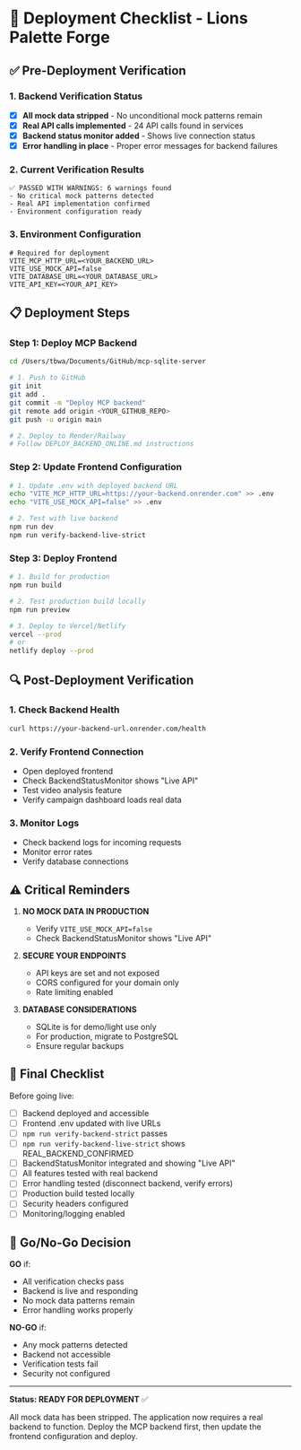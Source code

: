# 🚀 Deployment Checklist - Lions Palette Forge

## ✅ Pre-Deployment Verification

### 1. Backend Verification Status
- [x] **All mock data stripped** - No unconditional mock patterns remain
- [x] **Real API calls implemented** - 24 API calls found in services
- [x] **Backend status monitor added** - Shows live connection status
- [x] **Error handling in place** - Proper error messages for backend failures

### 2. Current Verification Results
```
✅ PASSED WITH WARNINGS: 6 warnings found
- No critical mock patterns detected
- Real API implementation confirmed
- Environment configuration ready
```

### 3. Environment Configuration
```env
# Required for deployment
VITE_MCP_HTTP_URL=<YOUR_BACKEND_URL>
VITE_USE_MOCK_API=false
VITE_DATABASE_URL=<YOUR_DATABASE_URL>
VITE_API_KEY=<YOUR_API_KEY>
```

## 📋 Deployment Steps

### Step 1: Deploy MCP Backend
```bash
cd /Users/tbwa/Documents/GitHub/mcp-sqlite-server

# 1. Push to GitHub
git init
git add .
git commit -m "Deploy MCP backend"
git remote add origin <YOUR_GITHUB_REPO>
git push -u origin main

# 2. Deploy to Render/Railway
# Follow DEPLOY_BACKEND_ONLINE.md instructions
```

### Step 2: Update Frontend Configuration
```bash
# 1. Update .env with deployed backend URL
echo "VITE_MCP_HTTP_URL=https://your-backend.onrender.com" >> .env
echo "VITE_USE_MOCK_API=false" >> .env

# 2. Test with live backend
npm run dev
npm run verify-backend-live-strict
```

### Step 3: Deploy Frontend
```bash
# 1. Build for production
npm run build

# 2. Test production build locally
npm run preview

# 3. Deploy to Vercel/Netlify
vercel --prod
# or
netlify deploy --prod
```

## 🔍 Post-Deployment Verification

### 1. Check Backend Health
```bash
curl https://your-backend-url.onrender.com/health
```

### 2. Verify Frontend Connection
- Open deployed frontend
- Check BackendStatusMonitor shows "Live API"
- Test video analysis feature
- Verify campaign dashboard loads real data

### 3. Monitor Logs
- Check backend logs for incoming requests
- Monitor error rates
- Verify database connections

## ⚠️ Critical Reminders

1. **NO MOCK DATA IN PRODUCTION**
   - Verify `VITE_USE_MOCK_API=false`
   - Check BackendStatusMonitor shows "Live API"

2. **SECURE YOUR ENDPOINTS**
   - API keys are set and not exposed
   - CORS configured for your domain only
   - Rate limiting enabled

3. **DATABASE CONSIDERATIONS**
   - SQLite is for demo/light use only
   - For production, migrate to PostgreSQL
   - Ensure regular backups

## 🎯 Final Checklist

Before going live:
- [ ] Backend deployed and accessible
- [ ] Frontend .env updated with live URLs
- [ ] `npm run verify-backend-strict` passes
- [ ] `npm run verify-backend-live-strict` shows REAL_BACKEND_CONFIRMED
- [ ] BackendStatusMonitor integrated and showing "Live API"
- [ ] All features tested with real backend
- [ ] Error handling tested (disconnect backend, verify errors)
- [ ] Production build tested locally
- [ ] Security headers configured
- [ ] Monitoring/logging enabled

## 🚦 Go/No-Go Decision

**GO** if:
- All verification checks pass
- Backend is live and responding
- No mock data patterns remain
- Error handling works properly

**NO-GO** if:
- Any mock patterns detected
- Backend not accessible
- Verification tests fail
- Security not configured

---

**Status: READY FOR DEPLOYMENT** ✅

All mock data has been stripped. The application now requires a real backend to function. Deploy the MCP backend first, then update the frontend configuration and deploy.